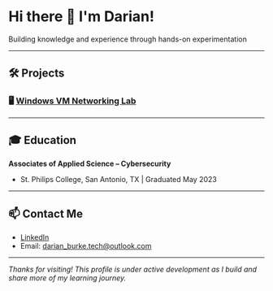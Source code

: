 # Hi there 👋 I'm Darian!

Building knowledge and experience through hands-on experimentation

---
## 🛠️ Projects

### 🖥️ [Windows VM Networking Lab](https://github.com/DarianBurke/VM_Lab)

---
## 🎓 Education

**Associates of Applied Science – Cybersecurity**  
- St. Philips College, San Antonio, TX | Graduated May 2023  

---
## 📫 Contact Me
- [LinkedIn](https://linkedin.com/in/yourusername)  
- Email: darian_burke.tech@outlook.com

---

*Thanks for visiting! This profile is under active development as I build and share more of my learning journey.*
